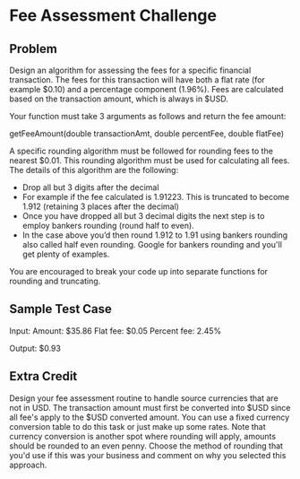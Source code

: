 Fee Assessment Challenge
========================

Problem
-------
Design an algorithm for assessing the fees for a specific financial transaction.  The fees for this transaction will have both a flat rate (for example $0.10) and a percentage component (1.96%).  Fees are calculated based on the transaction amount, which is always in $USD.

Your function must take 3 arguments as follows and return the fee amount:

getFeeAmount(double transactionAmt, double percentFee, double flatFee)

A specific rounding algorithm must be followed for rounding fees to the nearest $0.01.  This rounding algorithm must be used for calculating all fees.  The details of this algorithm are the following:

-	Drop all but 3 digits after the decimal
-	For example if the fee calculated is 1.91223.  This is truncated to become 1.912 (retaining 3 places after the decimal)
-	Once you have dropped all but 3 decimal digits the next step is to employ bankers rounding (round half to even).
-	In the case above you’d then round 1.912 to 1.91 using bankers rounding also called half even rounding.  Google for bankers rounding and you'll get plenty of examples.

You are encouraged to break your code up into separate functions for rounding and truncating.

Sample Test Case
-----------------

Input:
Amount: $35.86
Flat fee: $0.05
Percent fee: 2.45%

Output:
$0.93

Extra Credit
------------
Design your fee assessment routine to handle source currencies that are not in USD.  The transaction amount must first be converted into $USD since all fee's apply to the $USD converted amount.  You can use a fixed currency conversion table to do this task or just make up some rates.  Note that currency conversion is another spot where rounding will apply, amounts should be rounded to an even penny.  Choose the method of rounding that you'd use if this was your business and comment on why you selected this approach.



